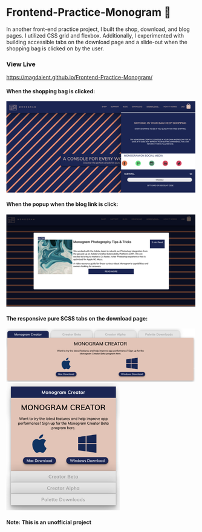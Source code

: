 # Frontend-Practice-Monogram 🎹
In another front-end practice project, I built the shop, download, and blog pages. I utilized CSS grid and flexbox. Additionally, I experimented with building accessible tabs on the download page and a slide-out when the shopping bag is clicked on by the user.
### View Live
https://magdalent.github.io/Frontend-Practice-Monogram/
#### When the shopping bag is clicked:
<img src="https://github.com/magdalent/Frontend-Practice-Monogram/blob/main/img1.png" alt="drawing" width="500"/>

#### When the popup when the blog link is click:
<img src="https://github.com/magdalent/Frontend-Practice-Monogram/blob/main/img2.png" alt="drawing" width="500"/>

#### The responsive pure SCSS tabs on the download page:
<img src="https://github.com/magdalent/Frontend-Practice-Monogram/blob/main/img3.png" alt="drawing" width="500"/>
<img src="https://github.com/magdalent/Frontend-Practice-Monogram/blob/main/img4.png" alt="drawing" width="300"/>

#### Note: This is an unofficial project
